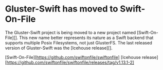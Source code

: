# Gluster-Swift has moved to Swift-On-File
The Gluster-Swift project is being moved to a new project named [Swift-On-File][].
This new name better represents its nature as a Swift backend that supports
multiple Posix Filesystems, not just GlusterFS. The last released version of 
Gluster-Swift was the [Icehouse release][].

[Swift-On-File][https://github.com/swiftonfile/swiftonfile]
[Icehouse release][https://github.com/swiftonfile/swiftonfile/releases/tag/v1.13.1-2]

